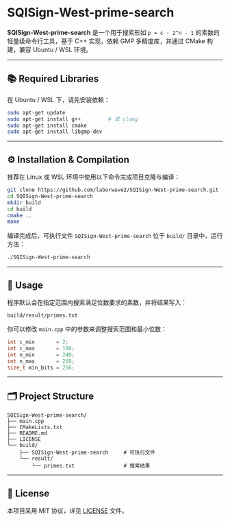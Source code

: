 # SQISign-West-prime-search

**SQISign-West-prime-search** 是一个用于搜索形如 `p = c · 2^n - 1` 的素数的轻量级命令行工具，基于 C++ 实现，依赖 GMP 多精度库，并通过 CMake 构建，兼容 Ubuntu / WSL 环境。

---

## 📚 Required Libraries

在 Ubuntu / WSL 下，请先安装依赖：

```bash
sudo apt-get update
sudo apt-get install g++         # 或 clang
sudo apt-get install cmake
sudo apt-get install libgmp-dev
```

---

## ⚙️ Installation & Compilation

推荐在 Linux 或 WSL 环境中使用以下命令完成项目克隆与编译：

```bash
git clone https://github.com/laborwave2/SQISign-West-prime-search.git
cd SQISign-West-prime-search
mkdir build
cd build
cmake ..
make
```

编译完成后，可执行文件 `SQISign-West-prime-search` 位于 `build/` 目录中，运行方法：

```bash
./SQISign-West-prime-search
```

---

## 🚀 Usage

程序默认会在指定范围内搜索满足位数要求的素数，并将结果写入：

```
build/result/primes.txt
```

你可以修改 `main.cpp` 中的参数来调整搜索范围和最小位数：

```cpp
int c_min       = 2;
int c_max       = 100;
int n_min       = 240;
int n_max       = 260;
size_t min_bits = 256;
```

---

## 🗂️ Project Structure

```plaintext
SQISign-West-prime-search/
├── main.cpp
├── CMakeLists.txt
├── README.md
├── LICENSE
└── build/
    ├── SQISign-West-prime-search     # 可执行文件
    └── result/
        └── primes.txt                # 搜索结果
```

---

## 📄 License

本项目采用 MIT 协议，详见 [LICENSE](LICENSE) 文件。
